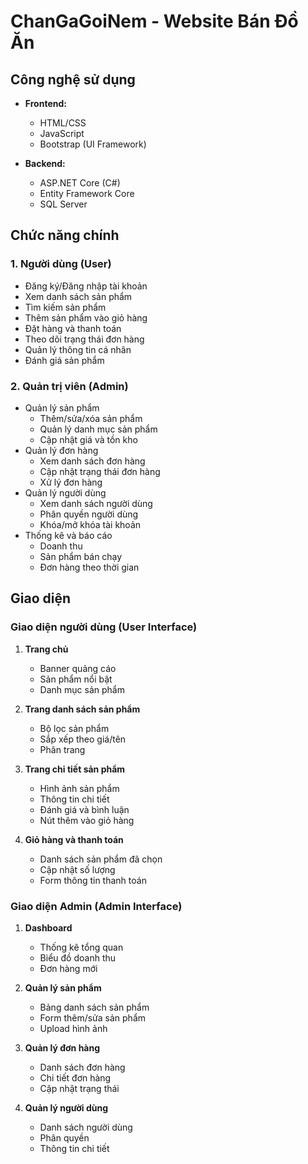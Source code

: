 # ChanGaGoiNem - Website Bán Đồ Ăn

## Công nghệ sử dụng

- **Frontend:**
  - HTML/CSS
  - JavaScript
  - Bootstrap (UI Framework)

- **Backend:**
  - ASP.NET Core (C#)
  - Entity Framework Core
  - SQL Server

## Chức năng chính

### 1. Người dùng (User)
- Đăng ký/Đăng nhập tài khoản
- Xem danh sách sản phẩm
- Tìm kiếm sản phẩm
- Thêm sản phẩm vào giỏ hàng
- Đặt hàng và thanh toán
- Theo dõi trạng thái đơn hàng
- Quản lý thông tin cá nhân
- Đánh giá sản phẩm

### 2. Quản trị viên (Admin)
- Quản lý sản phẩm
  - Thêm/sửa/xóa sản phẩm
  - Quản lý danh mục sản phẩm
  - Cập nhật giá và tồn kho
- Quản lý đơn hàng
  - Xem danh sách đơn hàng
  - Cập nhật trạng thái đơn hàng
  - Xử lý đơn hàng
- Quản lý người dùng
  - Xem danh sách người dùng
  - Phân quyền người dùng
  - Khóa/mở khóa tài khoản
- Thống kê và báo cáo
  - Doanh thu
  - Sản phẩm bán chạy
  - Đơn hàng theo thời gian

## Giao diện

### Giao diện người dùng (User Interface)
1. **Trang chủ**
   - Banner quảng cáo
   - Sản phẩm nổi bật
   - Danh mục sản phẩm

2. **Trang danh sách sản phẩm**
   - Bộ lọc sản phẩm
   - Sắp xếp theo giá/tên
   - Phân trang

3. **Trang chi tiết sản phẩm**
   - Hình ảnh sản phẩm
   - Thông tin chi tiết
   - Đánh giá và bình luận
   - Nút thêm vào giỏ hàng

4. **Giỏ hàng và thanh toán**
   - Danh sách sản phẩm đã chọn
   - Cập nhật số lượng
   - Form thông tin thanh toán

### Giao diện Admin (Admin Interface)
1. **Dashboard**
   - Thống kê tổng quan
   - Biểu đồ doanh thu
   - Đơn hàng mới

2. **Quản lý sản phẩm**
   - Bảng danh sách sản phẩm
   - Form thêm/sửa sản phẩm
   - Upload hình ảnh

3. **Quản lý đơn hàng**
   - Danh sách đơn hàng
   - Chi tiết đơn hàng
   - Cập nhật trạng thái

4. **Quản lý người dùng**
   - Danh sách người dùng
   - Phân quyền
   - Thông tin chi tiết